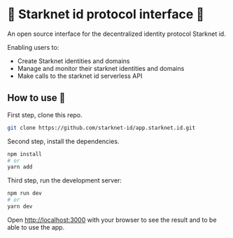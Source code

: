 # 🌴 Starknet id protocol interface 🌴

An open source interface for the decentralized identity protocol Starknet id.

Enabling users to:

- Create Starknet identities and domains
- Manage and monitor their starknet identities and domains
- Make calls to the starknet id serverless API

## How to use 🌴

First step, clone this repo.

```bash
git clone https://github.com/starknet-id/app.starknet.id.git
```

Second step, install the dependencies.

```bash
npm install
# or
yarn add
```

Third step, run the development server:

```bash
npm run dev
# or
yarn dev
```

Open [http://localhost:3000](http://localhost:3000) with your browser to see the result and to be able to use the app.
